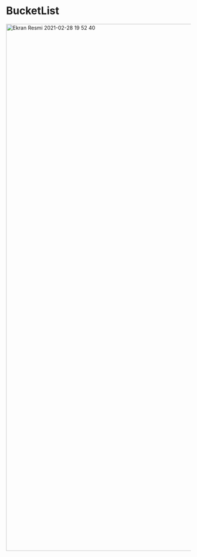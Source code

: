 # BucketList

<img width="1438" alt="Ekran Resmi 2021-02-28 19 52 40" src="https://user-images.githubusercontent.com/34038741/109426383-90a02300-79fe-11eb-86aa-b96d35b2c93b.png">
